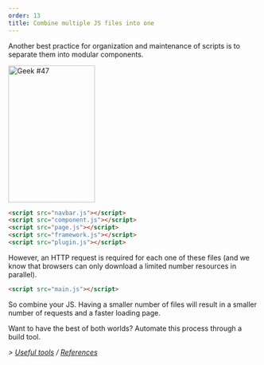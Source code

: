 ```yaml
---
order: 13
title: Combine multiple JS files into one
---
```


Another best practice for organization and maintenance of scripts is to separate them into modular components.

<div class="img-right">
  <img id="geek-47" class="icos-geek" src="http://browserdiet.com/img/47.png" alt="Geek #47" width="174" height="275" />
</div>

```html
<script src="navbar.js"></script>
<script src="component.js"></script>
<script src="page.js"></script>
<script src="framework.js"></script>
<script src="plugin.js"></script>
```

However, an HTTP request is required for each one of these files (and we know that browsers can only download a limited number resources in parallel).

```html
<script src="main.js"></script>
```

So combine your JS. Having a smaller number of files will result in a smaller number of requests and a faster loading page.

Want to have the best of both worlds? Automate this process through a build tool.

*> [Useful tools](https://github.com/zenorocha/browser-diet/wiki/Tools#combine-multiple-js-files-into-one) / [References](https://github.com/zenorocha/browser-diet/wiki/References#combine-multiple-js-files-into-one)*